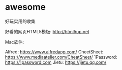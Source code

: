 # awesome
好玩实用的收集

好看的网页HTML5模板:
http://html5up.net

Mac软件:

Alfred: https://www.alfredapp.com/
CheetSheet: https://www.mediaatelier.com/CheatSheet/
1Password: https://1password.com 
Jietu: https://jietu.qq.com/
